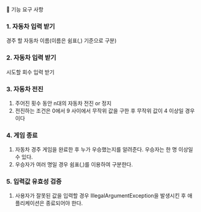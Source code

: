 🚀 기능 요구 사항

### **1. 자동차 입력 받기**
경주 할 자동차 이름(이름은 쉼표(,) 기준으로 구분)
### **2. 자동차 입력 받기**
시도할 회수 입력 받기
### **3. 자동차 전진**
1. 주어진 횟수 동안 n대의 자동차 전진 or 정지
2. 전진하는 조건은 0에서 9 사이에서 무작위 값을 구한 후 무작위 값이 4 이상일 경우이다
### **4. 게임 종료**
1. 자동차 경주 게임을 완료한 후 누가 우승했는지를 알려준다. 우승자는 한 명 이상일 수 있다.
2. 우승자가 여러 명일 경우 쉼표(,)를 이용하여 구분한다.
### **5. 입력값 유효성 검증**
1. 사용자가 잘못된 값을 입력할 경우 IllegalArgumentException을 발생시킨 후 애플리케이션은 종료되어야 한다.
